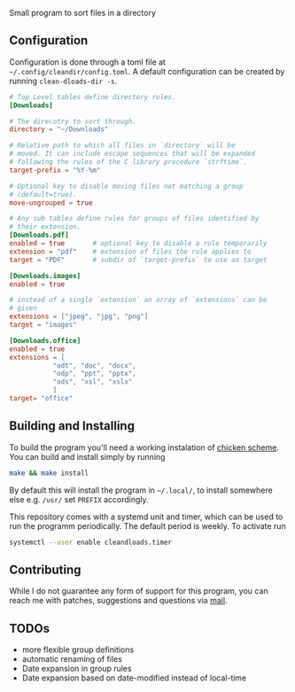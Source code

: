 Small program to sort files in a directory

## Configuration

Configuration is done through a toml file at `~/.config/cleandir/config.toml`. A
default configuration can be created by running `clean-dloads-dir -s`.

```toml
# Top Level tables define directory rules.
[Downloads]

# The direcotry to sort through.
directory = "~/Downloads"

# Relative path to which all files in `directory` will be
# moved. It can include escape sequences that will be expanded
# following the rules of the C library procedure `strftime`.
target-prefix = "%Y-%m"

# Optional key to disable moving files not matching a group
# (default=true).
move-ungrouped = true

# Any sub tables define rules for groups of files identified by
# their extension.
[Downloads.pdf]
enabled = true       # optional key to disable a rule temporarily
extension = "pdf"    # extension of files the rule applies to
target = "PDF"       # subdir of `target-prefix` to use as target

[Downloads.images]
enabled = true

# instead of a single `extension` an array of `extensions` can be
# given
extensions = ["jpeg", "jpg", "png"]
target = "images"

[Downloads.office]
enabled = true
extensions = [
           "odt", "doc", "docx",
           "odp", "ppt", "pptx",
           "ods", "xsl", "xslx"
           ]
target= "office"
```

## Building and Installing

To build the program you'll need a working instalation of [chicken
scheme](https://call-cc.org/). You can build and install simply by running

```bash
make && make install
```

By default this will install the program in `~/.local/`, to install somewhere
else e.g. `/usr/` set `PREFIX` accordingly.

This repository comes with a systemd unit and timer, which can be used to run
the programm periodically. The default period is weekly. To activate run

```bash
systemctl --user enable cleandloads.timer
```

## Contributing

While I do not guarantee any form of support for this program, you can reach me
with patches, suggestions and questions via [mail](mailto:lou+git@repetitions.de).

## TODOs

- more flexible group definitions
- automatic renaming of files
- Date expansion in group rules
- Date expansion based on date-modified instead of local-time
